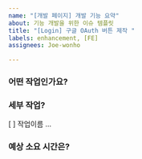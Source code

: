 ```yaml
---
name: "[개발 페이지] 개발 기능 요약"
about: 기능 개발을 위한 이슈 템플릿
title: "[Login] 구글 OAuth 버튼 제작 "
labels: enhancement, [FE]
assignees: Joe-wonho

---
```


<!-- Assignee: 내가 담당하는 일은 내 이름으로 설정 -->
<!--label: FE 또는 BE 추가 && 어떤 종류의 작업인지에 따라 레이블 추가 -->

### 어떤 작업인가요?

### 세부 작업?
[ ] 작업이름 ...

### 예상 소요 시간은?
